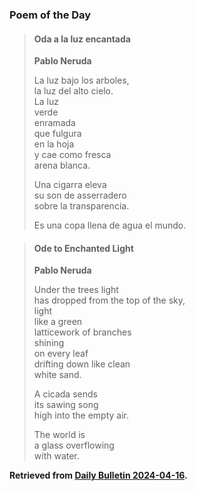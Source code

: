### Poem of the Day

> #### Oda a la luz encantada
> **Pablo Neruda**
>
> La luz bajo los arboles,  
> la luz del alto cielo.  
> La luz  
> verde  
> enramada  
> que fulgura  
> en la hoja  
> y cae como fresca  
> arena blanca.
>
> Una cigarra eleva  
> su son de asserradero  
> sobre la transparencia.
>
> Es una copa llena
> de agua
> el mundo.

> #### Ode to Enchanted Light
> **Pablo Neruda**
>
> Under the trees light  
> has dropped from the top of the sky,  
> light  
> like a green  
> latticework of branches  
> shining  
> on every leaf  
> drifting down like clean  
> white sand.
>
> A cicada sends  
> its sawing song  
> high into the empty air.
>
> The world is  
> a glass overflowing  
> with water.

**Retrieved from [Daily Bulletin 2024-04-16](https://albertttan.github.io/daily-bulletin/2024-04-16.html).**